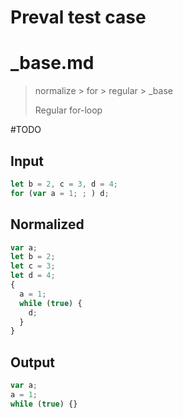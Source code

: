 # Preval test case

# _base.md

> normalize > for > regular > _base
>
> Regular for-loop

#TODO

## Input

`````js filename=intro
let b = 2, c = 3, d = 4;
for (var a = 1; ; ) d;
`````

## Normalized

`````js filename=intro
var a;
let b = 2;
let c = 3;
let d = 4;
{
  a = 1;
  while (true) {
    d;
  }
}
`````

## Output

`````js filename=intro
var a;
a = 1;
while (true) {}
`````
